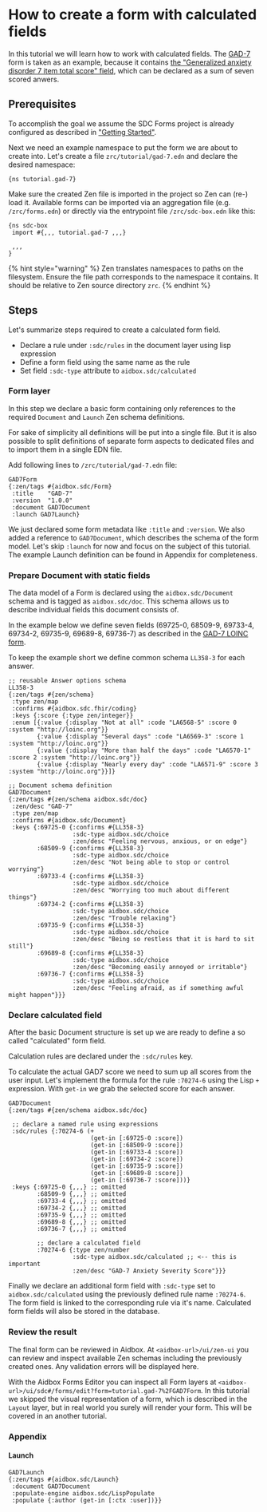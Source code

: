 # How to create a form with calculated fields

In this tutorial we will learn how to work with calculated fields. The [GAD-7](https://loinc.org/69737-5/) form is taken as an example, because it contains [the "Generalized anxiety disorder 7 item total score" field](https://loinc.org/70274-6/), which can be declared as a sum of seven scored anwers.

## Prerequisites

To accomplish the goal we assume the SDC Forms project is already configured as described in ["Getting Started"](https://docs.aidbox.app/modules-1/aidbox-forms/getting-started).

Next we need an example namespace to put the form we are about to create into. Let's create a file `zrc/tutorial/gad-7.edn` and declare the desired namespace:

```
{ns tutorial.gad-7}
```

Make sure the created Zen file is imported in the project so Zen can (re-) load it. Available forms can be imported via an aggregation file (e.g. `/zrc/forms.edn`) or directly via the entrypoint file `/zrc/sdc-box.edn` like this:

```
{ns sdc-box
 import #{,,, tutorial.gad-7 ,,,}

 ,,,
}
```

{% hint style="warning" %}
Zen translates namespaces to paths on the filesystem. Ensure the file path corresponds to the namespace it contains. It should be relative to Zen source directory `zrc`.
{% endhint %}

## Steps

Let's summarize steps required to create a calculated form field.

* Declare a rule under `:sdc/rules` in the document layer using lisp expression
* Define a form field using the same name as the rule
* Set field `:sdc-type` attribute to `aidbox.sdc/calculated`

### Form layer

In this step we declare a basic form containing only references to the required `Document` and `Launch` Zen schema definitions.

For sake of simplicity all definitions will be put into a single file. But it is also possible to split definitions of separate form aspects to dedicated files and to import them in a single EDN file.

Add following lines to `/zrc/tutorial/gad-7.edn` file:

```
GAD7Form
{:zen/tags #{aidbox.sdc/Form}
 :title    "GAD-7"
 :version  "1.0.0"
 :document GAD7Document
 :launch GAD7Launch}
```

We just declared some form metadata like `:title` and `:version`. We also added a reference to `GAD7Document`, which describes the schema of the form model. Let's skip `:launch` for now and focus on the subject of this tutorial. The example Launch definition can be found in Appendix for completeness.

### Prepare Document with static fields

The data model of a Form is declared using the `aidbox.sdc/Document` schema and is tagged as `aidbox.sdc/doc`. This schema allows us to describe individual fields this document consists of.

In the example below we define seven fields (69725-0, 68509-9, 69733-4, 69734-2, 69735-9, 69689-8, 69736-7) as described in the [GAD-7 LOINC form](https://loinc.org/69737-5/).

To keep the example short we define common schema `LL358-3` for each answer.

```
;; reusable Answer options schema
LL358-3
{:zen/tags #{zen/schema}
 :type zen/map
 :confirms #{aidbox.sdc.fhir/coding}
 :keys {:score {:type zen/integer}}
 :enum [{:value {:display "Not at all" :code "LA6568-5" :score 0 :system "http://loinc.org"}}
        {:value {:display "Several days" :code "LA6569-3" :score 1 :system "http://loinc.org"}}
        {:value {:display "More than half the days" :code "LA6570-1" :score 2 :system "http://loinc.org"}}
        {:value {:display "Nearly every day" :code "LA6571-9" :score 3 :system "http://loinc.org"}}]}

;; Document schema definition
GAD7Document
{:zen/tags #{zen/schema aidbox.sdc/doc}
 :zen/desc "GAD-7"
 :type zen/map
 :confirms #{aidbox.sdc/Document}
 :keys {:69725-0 {:confirms #{LL358-3}
                  :sdc-type aidbox.sdc/choice
                  :zen/desc "Feeling nervous, anxious, or on edge"}
        :68509-9 {:confirms #{LL358-3}
                  :sdc-type aidbox.sdc/choice
                  :zen/desc "Not being able to stop or control worrying"}
        :69733-4 {:confirms #{LL358-3}
                  :sdc-type aidbox.sdc/choice
                  :zen/desc "Worrying too much about different things"}
        :69734-2 {:confirms #{LL358-3}
                  :sdc-type aidbox.sdc/choice
                  :zen/desc "Trouble relaxing"}
        :69735-9 {:confirms #{LL358-3}
                  :sdc-type aidbox.sdc/choice
                  :zen/desc "Being so restless that it is hard to sit still"}
        :69689-8 {:confirms #{LL358-3}
                  :sdc-type aidbox.sdc/choice
                  :zen/desc "Becoming easily annoyed or irritable"}
        :69736-7 {:confirms #{LL358-3}
                  :sdc-type aidbox.sdc/choice
                  :zen/desc "Feeling afraid, as if something awful might happen"}}}
```

### Declare calculated field

After the basic Document structure is set up we are ready to define a so called "calculated" form field.

Calculation rules are declared under the `:sdc/rules` key.

To calculate the actual GAD7 score we need to sum up all scores from the user input. Let's implement the formula for the rule `:70274-6` using the Lisp `+` expression. With `get-in` we grab the selected score for each answer.

```
GAD7Document
{:zen/tags #{zen/schema aidbox.sdc/doc}

 ;; declare a named rule using expressions
 :sdc/rules {:70274-6 (+
                       (get-in [:69725-0 :score])
                       (get-in [:68509-9 :score])
                       (get-in [:69733-4 :score])
                       (get-in [:69734-2 :score])
                       (get-in [:69735-9 :score])
                       (get-in [:69689-8 :score])
                       (get-in [:69736-7 :score]))}
 :keys {:69725-0 {,,,} ;; omitted
        :68509-9 {,,,} ;; omitted
        :69733-4 {,,,} ;; omitted
        :69734-2 {,,,} ;; omitted
        :69735-9 {,,,} ;; omitted
        :69689-8 {,,,} ;; omitted
        :69736-7 {,,,} ;; omitted

        ;; declare a calculated field
        :70274-6 {:type zen/number
                  :sdc-type aidbox.sdc/calculated ;; <-- this is important
                  :zen/desc "GAD-7 Anxiety Severity Score"}}}
```

Finally we declare an additional form field with `:sdc-type` set to `aidbox.sdc/calculated` using the previously defined rule name `:70274-6`. The form field is linked to the corresponding rule via it's name. Calculated form fields will also be stored in the database.

### Review the result

The final form can be reviewed in Aidbox. At `<aidbox-url>/ui/zen-ui` you can review and inspect available Zen schemas including the previously created ones. Any validation errors will be displayed here.

With the Aidbox Forms Editor you can inspect all Form layers at `<aidbox-url>/ui/sdc#/forms/edit?form=tutorial.gad-7%2FGAD7Form`. In this tutorial we skipped the visual representation of a form, which is described in the `Layout` layer, but in real world you surely will render your form. This will be covered in an another tutorial.

### Appendix

#### Launch

```
GAD7Launch
{:zen/tags #{aidbox.sdc/Launch}
 :document GAD7Document
 :populate-engine aidbox.sdc/LispPopulate
 :populate {:author (get-in [:ctx :user])}}
```
